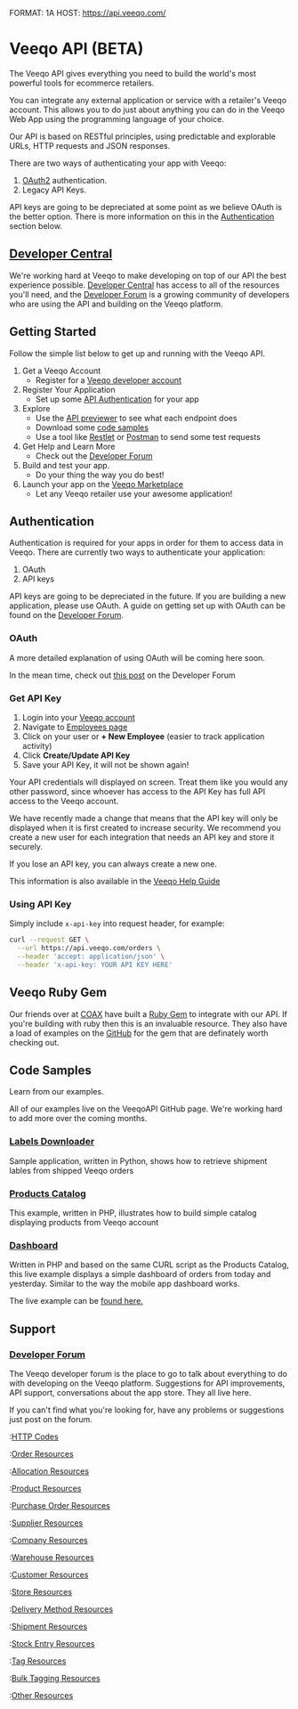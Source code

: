 FORMAT: 1A
HOST: https://api.veeqo.com/

# Veeqo API (BETA)

The Veeqo API gives everything you need to build the world's most powerful tools for ecommerce retailers.

You can integrate any external application or service with a retailer's Veeqo account. This allows you to do just about 
anything you can do in the Veeqo Web App using the programming language of your choice.

Our API is based on RESTful principles, using predictable and explorable URLs, HTTP requests and JSON responses.

There are two ways of authenticating your app with Veeqo:

1. [OAuth2](https://oauth.net/2/) authentication.
2. Legacy API Keys.

API keys are going to be depreciated at some point as we believe OAuth is the better option. There is more information 
on this in the [Authentication](/#introduction/authentication) section below.


## [Developer Central](https://developer.veeqo.com)

We're working hard at Veeqo to make developing on top of our API the best experience possible. 
[Developer Central](https://developer.veeqo.com) has access to all of the resources you'll need, and the 
[Developer Forum](https://developer-forum.veeqo.com) is a growing community of developers who are using the API and 
building on the Veeqo platform.

## Getting Started

Follow the simple list below to get up and running with the Veeqo API.

1. Get a Veeqo Account
    * Register for a [Veeqo developer account](https://goo.gl/forms/mmGTgzadLvQVS6ml2)
2. Register Your Application
    * Set up some [API Authentication](#introduction/authentication) for your app
3. Explore
    * Use the [API previewer](/#reference/orders) to see what each endpoint does
    * Download some [code samples](/#introduction/code-samples)
    * Use a tool like [Restlet](https://restlet.com/) or [Postman](https://www.getpostman.com/) to send some test requests
4. Get Help and Learn More  
    * Check out the [Developer Forum](https://developer-forum.veeqo.com)
5. Build and test your app.
    * Do your thing the way you do best!
6. Launch your app on the [Veeqo Marketplace](https://marketplace.veeqo.com)
    * Let any Veeqo retailer use your awesome application!

## Authentication

Authentication is required for your apps in order for them to access data in Veeqo. There are currently two ways to authenticate your application:

1. OAuth
2. API keys

API keys are going to be depreciated in the future. If you are building a new application, please use OAuth. A guide on getting set up with OAuth can be found on the [Developer Forum](https://developer-forum.veeqo.com/t/veeqo-now-supports-oauth/95).

### OAuth

A more detailed explanation of using OAuth will be coming here soon. 

In the mean time, check out [this post](https://developer-forum.veeqo.com/t/veeqo-now-supports-oauth/95) on the Developer Forum

### Get API Key 

1. Login into your [Veeqo account](https://app.veeqo.com/login)
2. Navigate to [Employees page](https://app.veeqo.com/employees)
3. Click on your user or **+ New Employee** (easier to track application activity)
4. Click **Create/Update API Key**
5. Save your API Key, it will not be shown again!

Your API credentials will displayed on screen. Treat them like you would
any other password, since whoever has access to the API Key has full API access
to the Veeqo account.

We have recently made a change that means that the API key will only be displayed 
when it is first created to increase security. We recommend you create a new user 
for each integration that needs an API key and store it securely.

If you lose an API key, you can always create a new one.

This information is also available in the [Veeqo Help Guide](https://help.veeqo.com/hc/en-us/articles/115005403265-API-Key)

### Using API Key

Simply include `x-api-key` into request header, for example:

```bash
curl --request GET \
  --url https://api.veeqo.com/orders \
  --header 'accept: application/json' \
  --header 'x-api-key: YOUR API KEY HERE'
```
## Veeqo Ruby Gem
Our friends over at [COAX](https://coaxsoft.com/) have built a 
[Ruby Gem](https://github.com/coaxsoft/veeqo_api_ruby)
to integrate with our API. If you're building with ruby then this
is an invaluable resource. They also have a load of examples on the
[GitHub](https://github.com/coaxsoft/veeqo_api_ruby/tree/master/examples)
for the gem that are definately worth checking out.

## Code Samples

Learn from our examples.

All of our examples live on the VeeqoAPI GitHub page. We're working hard to add 
more over the coming months.

### [Labels Downloader](https://github.com/VeeqoAPI/shipment-label-downloader)

Sample application, written in Python, shows how to retrieve shipment lables
from shipped Veeqo orders 

### [Products Catalog](https://github.com/VeeqoAPI/products-list)

This example, written in PHP, illustrates how to build simple catalog
displaying products from Veeqo account

### [Dashboard](https://github.com/VeeqoAPI/dashboard)

Written in PHP and based on the same CURL script as the Products Catalog, 
this live example displays a simple dashboard of orders from today and yesterday.
Similar to the way the mobile app dashboard works. 

The live example can be [found here.](https://veeqo-dashboard.herokuapp.com/)

## Support

### [Developer Forum](https://developer-forum.veeqo.com/)

The Veeqo developer forum is the place to go to talk about everything to do with developing on the Veeqo platform.
Suggestions for API improvements, API support, conversations about the app store. They all live here.

If you can't find what you're looking for, have any problems or suggestions just post on the forum.


:[HTTP Codes](resources/http_codes.md)

:[Order Resources](resources/orders.md)

:[Allocation Resources](resources/allocations.md)

:[Product Resources](resources/products.md)

:[Purchase Order Resources](resources/purchase_orders.md)

:[Supplier Resources](resources/suppliers.md)

:[Company Resources](resources/company.md)

:[Warehouse Resources](resources/warehouses.md)

:[Customer Resources](resources/customers.md)

:[Store Resources](resources/stores.md)

:[Delivery Method Resources](resources/delivery_methods.md)

:[Shipment Resources](resources/shipments.md)

:[Stock Entry Resources](resources/stock_entries.md)

:[Tag Resources](resources/tags.md)

:[Bulk Tagging Resources](resources/bulk_tagging.md)

:[Other Resources](resources/other_files.md)


